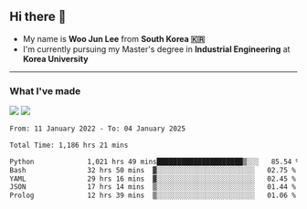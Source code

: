 ## Hi there 👋

- My name is **Woo Jun Lee** from **South Korea 🇰🇷**
- I'm currently pursuing my Master's degree in **Industrial Engineering** at **Korea University**

---

### What I've made

<a href="https://share.streamlit.io/tomtom1103/kuiai_hackathon_2022/main/JL_app.py"><img src="https://img.shields.io/badge/Journey Lee-161B22?style=for-the-badge&logo=streamlit&logoColor=FF4B4B"/></a> <a href="https://jeon-100.github.io/Dangzang/"><img src="https://img.shields.io/badge/당신을 위한 장학금, 당장!-161B22?style=for-the-badge&logo=react&logoColor=#61DAFB"/></a>

<!--START_SECTION:waka-->

```txt
From: 11 January 2022 - To: 04 January 2025

Total Time: 1,186 hrs 21 mins

Python             1,021 hrs 49 mins█████████████████████▒░░░   85.54 %
Bash               32 hrs 50 mins  ▓░░░░░░░░░░░░░░░░░░░░░░░░   02.75 %
YAML               29 hrs 16 mins  ▓░░░░░░░░░░░░░░░░░░░░░░░░   02.45 %
JSON               17 hrs 14 mins  ▒░░░░░░░░░░░░░░░░░░░░░░░░   01.44 %
Prolog             12 hrs 39 mins  ▒░░░░░░░░░░░░░░░░░░░░░░░░   01.06 %
```

<!--END_SECTION:waka-->
